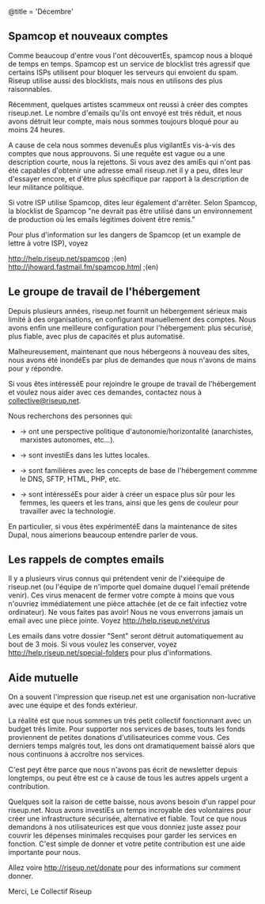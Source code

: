 @title = 'Décembre'

## Spamcop et nouveaux comptes

Comme beaucoup d'entre vous l'ont découvertEs, spamcop nous a bloqué de
temps en temps. Spamcop est un service de blocklist trés agressif que
certains ISPs utilisent pour bloquer les serveurs qui envoient du spam.
Riseup utilise aussi des blocklists, mais nous en utilisons des plus
raisonnables.

Récemment, quelques artistes scammeux ont reussi à créer des comptes
riseup.net. Le nombre d'emails qu'ils ont envoyé est trés réduit, et
nous avons détruit leur compte, mais nous sommes toujours bloqué pour au
moins 24 heures.

A cause de cela nous sommes devenuEs plus vigilantEs vis-à-vis des
comptes que nous approuvons. Si une requête est vague ou a une
description courte, nous la rejettons. Si vous avez des amiEs qui n'ont
pas été capables d'obtenir une adresse email riseup.net il y a peu,
dites leur d'essayer encore, et d'être plus spécifique par rapport à la
description de leur militance politique.

Si votre ISP utilise Spamcop, dites leur également d'arrêter. Selon
Spamcop, la blocklist de Spamcop "ne devrait pas être utilisé dans un
environnement de production où les emails légitimes doivent être remis."

Pour plus d'information sur les dangers de Spamcop (et un example de
lettre à votre ISP), voyez

http://help.riseup.net/spamcop ;(en)
http://jhoward.fastmail.fm/spamcop.html ;(en)

## Le groupe de travail de l'hébergement

Depuis plusieurs années, riseup.net fournit un hébergement sérieux mais
limité à des organisations, en configurant manuellement des comptes.
Nous avons enfin une meilleure configuration pour l'hébergement: plus
sécurisé, plus fiable, avec plus de capacités et plus automatisé.

Malheureusement, maintenant que nous hébergeons à nouveau des sites,
nous avons été inondéEs par plus de demandes que nous n'avons de mains
pour y répondre.

Si vous êtes intéresséE pour rejoindre le groupe de travail de
l'hébergement et voulez nous aider avec ces demandes, contactez nous à
collective@riseup.net.

Nous recherchons des personnes qui:

- -> ont une perspective politique d'autonomie/horizontalité
(anarchistes, marxistes autonomes, etc...).

- -> sont investiEs dans les luttes locales.

- -> sont familières avec les concepts de base de l'hébergement commme
le DNS, SFTP, HTML, PHP, etc.

- -> sont intéresséEs pour aider à créer un espace plus sûr pour les
femmes, les queers et les trans, ainsi que les gens de couleur pour
travailler avec la technologie.

En particulier, si vous êtes expérimentéE dans la maintenance de sites
Dupal, nous aimerions beaucoup entendre parler de vous.

## Les rappels de comptes emails

Il y a plusieurs virus connus qui prétendent venir de l'xiéequipe de
riseup.net (ou l'équipe de n'importe quel domaine duquel l'email
prétende venir). Ces virus menacent de fermer votre compte à moins que
vous n'ouvriez immédiatement une pièce attachée (et de ce fait infectiez
votre ordinateur). Ne vous faites pas avoir! Nous ne vous enverrons
jamais un email avec une pièce jointe. Voyez http://help.riseup.net/virus

Les emails dans votre dossier "Sent" seront détruit automatiquement au
bout de 3 mois. Si vous voulez les conserver, voyez
http://help.riseup.net/special-folders pour plus d'informations.

## Aide mutuelle

On a souvent l'impression que riseup.net est une organisation
non-lucrative avec une équipe et des fonds extérieur.

La réalité est que nous sommes un trés petit collectif fonctionnant avec
un budget trés limite. Pour supporter nos services de bases, touts les
fonds proviennent de petites donations d'utilisateurices comme vous. Ces
derniers temps malgrés tout, les dons ont dramatiquement baissé alors
que nous continuons à accroître nos services.

C'est peyt être parce que nous n'avons pas écrit de newsletter depuis
longtemps, ou peut être est ce à cause de tous les autres appels urgent
a contribution.

Quelques soit la raison de cette baisse, nous avons besoin d'un rappel
pour riseup.net. Nous avons investiEs un temps incroyable des
volontaires pour créer une infrastructure sécurisée, alternative et
fiable. Tout ce que nous demandons à nos utilisateurices est que vous
donniez juste assez pour couvrir les dépenses minimales recquises pour
garder les services en fonction. C'est simple de donner et votre petite
contribution est une aide importante pour nous.

Allez voire http://riseup.net/donate pour des informations sur comment
donner.

Merci,
Le Collectif Riseup
